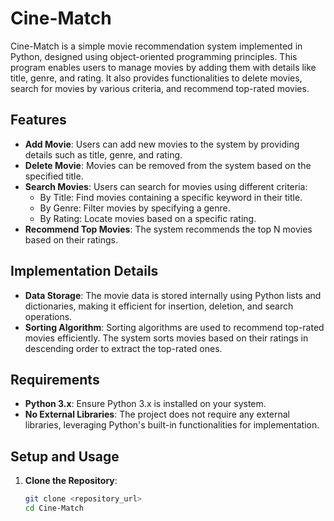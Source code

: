 # Cine-Match

Cine-Match is a simple movie recommendation system implemented in Python, designed using object-oriented programming principles. This program enables users to manage movies by adding them with details like title, genre, and rating. It also provides functionalities to delete movies, search for movies by various criteria, and recommend top-rated movies.

## Features
- **Add Movie**: Users can add new movies to the system by providing details such as title, genre, and rating.
- **Delete Movie**: Movies can be removed from the system based on the specified title.
- **Search Movies**: Users can search for movies using different criteria:
  - By Title: Find movies containing a specific keyword in their title.
  - By Genre: Filter movies by specifying a genre.
  - By Rating: Locate movies based on a specific rating.
- **Recommend Top Movies**: The system recommends the top N movies based on their ratings.

## Implementation Details
- **Data Storage**: The movie data is stored internally using Python lists and dictionaries, making it efficient for insertion, deletion, and search operations.
- **Sorting Algorithm**: Sorting algorithms are used to recommend top-rated movies efficiently. The system sorts movies based on their ratings in descending order to extract the top-rated ones.

## Requirements
- **Python 3.x**: Ensure Python 3.x is installed on your system.
- **No External Libraries**: The project does not require any external libraries, leveraging Python's built-in functionalities for implementation.

## Setup and Usage
1. **Clone the Repository**:
   ```bash
   git clone <repository_url>
   cd Cine-Match
